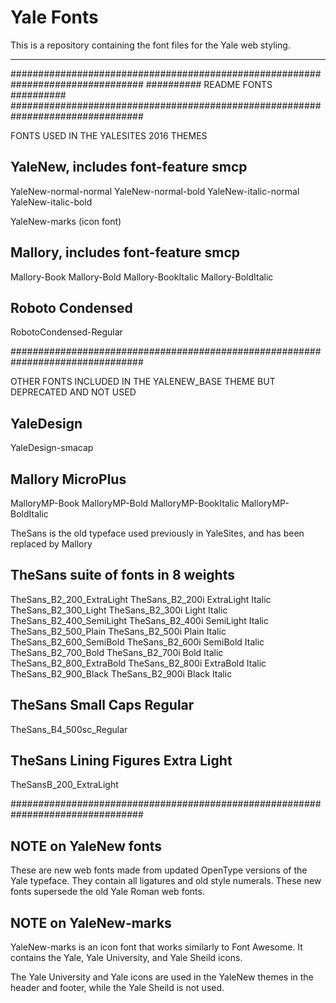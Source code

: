 # Yale Fonts

This is a repository containing the font files for the Yale web styling. 



---------------------------------------------------



################################################################################
########## README FONTS ##########
################################################################################

FONTS USED IN THE YALESITES 2016 THEMES

YaleNew, includes font-feature smcp
-----------------------------------
YaleNew-normal-normal
YaleNew-normal-bold
YaleNew-italic-normal
YaleNew-italic-bold

YaleNew-marks (icon font)

Mallory, includes font-feature smcp
-----------------------------------
Mallory-Book
Mallory-Bold
Mallory-BookItalic
Mallory-BoldItalic

Roboto Condensed
-----------------------------------
RobotoCondensed-Regular


################################################################################


OTHER FONTS INCLUDED IN THE YALENEW_BASE THEME BUT DEPRECATED AND NOT USED

YaleDesign
-----------------------------------
YaleDesign-smacap

Mallory MicroPlus
-----------------------------------
MalloryMP-Book
MalloryMP-Bold
MalloryMP-BookItalic
MalloryMP-BoldItalic


TheSans is the old typeface used previously in YaleSites, 
and has been replaced by Mallory

TheSans suite of fonts in 8 weights
-----------------------------------
TheSans_B2_200_ExtraLight
TheSans_B2_200i ExtraLight Italic
TheSans_B2_300_Light
TheSans_B2_300i Light Italic
TheSans_B2_400_SemiLight
TheSans_B2_400i SemiLight Italic
TheSans_B2_500_Plain
TheSans_B2_500i Plain Italic
TheSans_B2_600_SemiBold
TheSans_B2_600i SemiBold Italic
TheSans_B2_700_Bold
TheSans_B2_700i Bold Italic
TheSans_B2_800_ExtraBold
TheSans_B2_800i ExtraBold Italic
TheSans_B2_900_Black
TheSans_B2_900i Black Italic

TheSans Small Caps Regular
-----------------------------------
TheSans_B4_500sc_Regular

TheSans Lining Figures Extra Light
-----------------------------------
TheSansB_200_ExtraLight


################################################################################


NOTE on YaleNew fonts
-----------------------------------
These are new web fonts made from updated OpenType versions of the Yale typeface.
They contain all ligatures and old style numerals.
These new fonts supersede the old Yale Roman web fonts.

NOTE on YaleNew-marks
-----------------------------------
YaleNew-marks is an icon font that works similarly to Font Awesome. 
It contains the Yale, Yale University, and Yale Sheild icons.

The Yale University and Yale icons are used in the YaleNew themes in 
the header and footer, while the Yale Sheild is not used.
